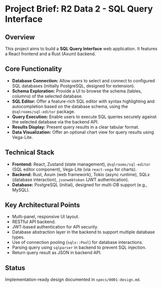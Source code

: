 # Project Brief: R2 Data 2 - SQL Query Interface

## Overview

This project aims to build a **SQL Query Interface** web application. It features a React frontend and a Rust (Axum) backend.

## Core Functionality

-   **Database Connection:** Allow users to select and connect to configured SQL databases (initially PostgreSQL, designed for extension).
-   **Schema Exploration:** Provide a UI to browse the schema (tables, columns) of the selected database.
-   **SQL Editor:** Offer a feature-rich SQL editor with syntax highlighting and autocompletion based on the database schema, using the `@sqlrooms/sql-editor` package.
-   **Query Execution:** Enable users to execute SQL queries securely against the selected database via the backend API.
-   **Results Display:** Present query results in a clear tabular format.
-   **Data Visualization:** Offer an optional chart view for query results using Vega-Lite.

## Technical Stack

-   **Frontend:** React, Zustand (state management), `@sqlrooms/sql-editor` (SQL editor component), Vega-Lite (via `react-vega` for charts).
-   **Backend:** Rust, Axum (web framework), Tokio (async runtime), SQLx (database interaction), `jsonwebtoken` (JWT authentication).
-   **Database:** PostgreSQL (initial), designed for multi-DB support (e.g., MySQL).

## Key Architectural Points

-   Multi-panel, responsive UI layout.
-   RESTful API backend.
-   JWT-based authentication for API security.
-   Database abstraction layer in the backend to support multiple database types.
-   Use of connection pooling (`sqlx::Pool`) for database interactions.
-   Parsing query using `sqlparser` in backend to prevent SQL injection.
-   Return query result as JSON in backend API.

## Status

Implementation-ready design documented in `specs/0001-design.md`.
